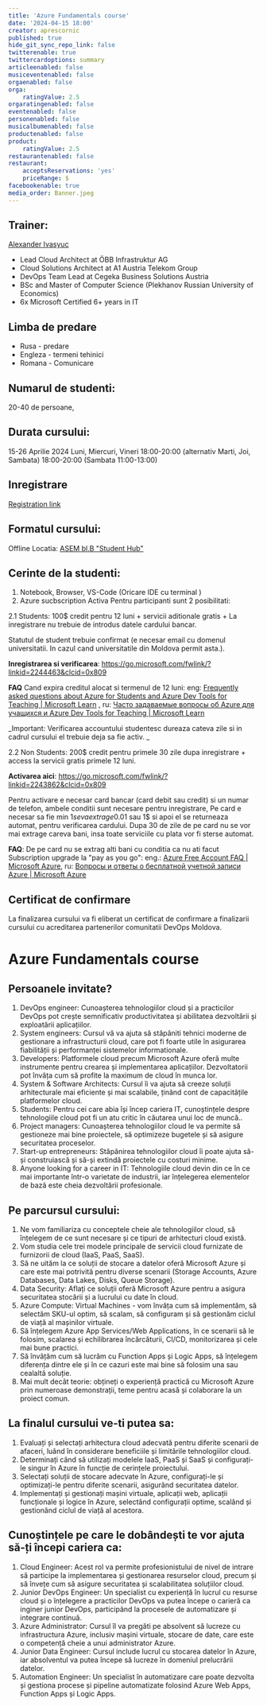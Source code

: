 ```yaml
---
title: 'Azure Fundamentals course'
date: '2024-04-15 18:00'
creator: aprescornic
published: true
hide_git_sync_repo_link: false
twitterenable: true
twittercardoptions: summary
articleenabled: false
musiceventenabled: false
orgaenabled: false
orga:
    ratingValue: 2.5
orgaratingenabled: false
eventenabled: false
personenabled: false
musicalbumenabled: false
productenabled: false
product:
    ratingValue: 2.5
restaurantenabled: false
restaurant:
    acceptsReservations: 'yes'
    priceRange: $
facebookenable: true
media_order: Banner.jpeg
---
```


## Trainer:
[Alexander Ivasyuc](https://www.linkedin.com/in/alexander-ivasyuk-110156180/) 
* Lead Cloud Architect at ÖBB Infrastruktur AG
* Cloud Solutions Architect at A1 Austria Telekom Group
* DevOps Team Lead at Cegeka Business Solutions Austria
* BSc and Master of Computer Science (Plekhanov Russian University of Economics)
* 6x Microsoft Certified 6+ years in IT
 
## Limba de predare
- Rusa - predare
- Engleza - termeni tehinici
- Romana - Comunicare

## Numarul de studenti: 
20-40 de persoane,

## Durata cursului: 
15-26 Aprilie 2024 
Luni, Miercuri, Vineri  18:00-20:00
(alternativ Marti, Joi, Sambata) 18:00-20:00 (Sambata 11:00-13:00)

## Inregistrare
[Registration link](https://docs.google.com/forms/d/e/1FAIpQLSdWWhZNJh4PiTGapf1_Z4QxQD1j9DOjd3hOmkLzpNRplu14wQ/viewform)

## Formatul cursului:
Offline
Locatia: [ASEM bl.B "Student Hub"](https://www.google.com/maps/@47.0305137,28.8366884,20z?entry=ttu)
## Cerinte de la studenti:
1. Notebook, Browser, VS-Code (Oricare IDE cu terminal )
2. Azure sucbscription Activa
Pentru participanti sunt 2 posibilitati:

2.1 Students: 100$ credit pentru 12 luni + servicii aditionale gratis + La inregistrare nu trebuie de introdus datele cardului bancar.

Statutul de student trebuie confirmat (e necesar email cu domenul universitatii. In cazul cand universitatile din Moldova permit asta.). 

**Inregistrarea si verificarea**: https://go.microsoft.com/fwlink/?linkid=2244463&clcid=0x809 

**FAQ** Cand expira creditul alocat si termenul de 12 luni: eng: [Frequently asked questions about Azure for Students and Azure Dev Tools for Teaching | Microsoft Learn](https://learn.microsoft.com/en-us/azure/education-hub/azure-dev-tools-teaching/program-faq#azure-for-students) , ru: [Часто задаваемые вопросы об Azure для учащихся и Azure Dev Tools for Teaching | Microsoft Learn](https://learn.microsoft.com/ru-ru/azure/education-hub/azure-dev-tools-teaching/program-faq#azure-for-students)

_Important: Verificarea accountului studentesc dureaza cateva zile si in cadrul cursului el trebuie deja sa fie activ. _

2.2 Non Students: 200$ credit pentru primele 30 zile dupa inregistrare + access la servicii gratis primele 12 luni.

**Activarea aici**: https://go.microsoft.com/fwlink/?linkid=2243862&clcid=0x809

Pentru activare e necesar card bancar (card debit sau credit) si un numar de telefon, ambele conditii sunt necesare pentru inregistrare, Pe card e necesar sa fie min $1 se va extrage 0.01$ sau 1$ si apoi el se returneaza automat, pentru verificarea cardului. 
Dupa 30 de zile de pe card nu se vor mai extrage careva bani, insa toate serviciile cu plata vor fi sterse automat.

**FAQ**: De pe card nu se extrag alti bani cu conditia ca nu ati facut Subscription upgrade la "pay as you go": eng.: [Azure Free Account FAQ | Microsoft Azure](https://azure.microsoft.com/en-gb/free/free-account-faq/), ru: [Вопросы и ответы о бесплатной учетной записи Azure | Microsoft Azure](https://azure.microsoft.com/ru-ru/free/free-account-faq/)

## Certificat de confirmare
La finalizarea cursului va fi eliberat un certificat de confirmare a finalizarii cursului cu acreditarea partenerilor comunitatii DevOps Moldova.

# Azure Fundamentals course 
## Persoanele invitate?
1. DevOps engineer: Cunoașterea tehnologiilor cloud și a practicilor DevOps pot crește semnificativ productivitatea și abilitatea dezvoltării și exploatării aplicațiilor.
2. System engineers: Cursul vă va ajuta să stăpâniti tehnici moderne de gestionare a infrastructurii cloud, care pot fi foarte utile în asigurarea fiabilității și performanței sistemelor informationale.
3. Developers: Platformele cloud precum Microsoft Azure oferă multe instrumente pentru crearea și implementarea aplicațiilor. Dezvoltatorii pot învăța cum să profite la maximum de cloud în munca lor.
4. System & Software Architects: Cursul îi va ajuta să creeze soluții arhitecturale mai eficiente și mai scalabile, ținând cont de capacitățile platformelor cloud.
5. Students: Pentru cei care abia își încep cariera IT, cunoștințele despre tehnologiile cloud pot fi un atu critic în căutarea unui loc de muncă..
6. Project managers: Cunoașterea tehnologiilor cloud le va permite să gestioneze mai bine proiectele, să optimizeze bugetele și să asigure securitatea proceselor.
7. Start-up entrepreneurs: Stăpânirea tehnologiilor cloud îi poate ajuta să-și construiască și să-și extindă proiectele cu costuri minime.
8. Anyone looking for a career in IT: Tehnologiile cloud devin din ce în ce mai importante într-o varietate de industrii, iar înțelegerea elementelor de bază este cheia dezvoltării profesionale.
## Pe parcursul cursului:
1. Ne vom familiariza cu conceptele cheie ale tehnologiilor cloud, să înțelegem de ce sunt necesare și ce tipuri de arhitecturi cloud există.
2. Vom studia cele trei modele principale de servicii cloud furnizate de furnizorii de cloud (IaaS, PaaS, SaaS).
3. Să ne uităm la ce soluții de stocare a datelor oferă Microsoft Azure și care este mai potrivită pentru diverse scenarii (Storage Accounts, Azure Databases, Data Lakes, Disks, Queue Storage).
4. Data Security: Aflați ce soluții oferă Microsoft Azure pentru a asigura securitatea stocării și a lucrului cu date în cloud.
5. Azure Compute: Virtual Machines - vom învăța cum să implementăm, să selectăm SKU-ul optim, să scalam, să configuram și să gestionăm ciclul de viață al mașinilor virtuale.
6. Să înțelegem Azure App Services/Web Applications, în ce scenarii să le folosim, scalarea și echilibrarea încărcăturii, CI/CD, monitorizarea și cele mai bune practici.
7. Să învățăm cum să lucrăm cu Function Apps și Logic Apps, să înțelegem diferența dintre ele și în ce cazuri este mai bine să folosim una sau cealaltă soluție.
8. Mai mult decât teorie: obțineți o experiență practică cu Microsoft Azure prin numeroase demonstrații, teme pentru acasă și colaborare la un proiect comun.
## La finalul cursului ve-ti putea sa:
1. Evaluați și selectați arhitectura cloud adecvată pentru diferite scenarii de afaceri, luând în considerare beneficiile și limitările tehnologiilor cloud.
2. Determinați când să utilizați modelele IaaS, PaaS și SaaS și configurați-le singur în Azure în funcție de cerințele proiectului.
3. Selectați soluții de stocare adecvate în Azure, configurați-le și optimizați-le pentru diferite scenarii, asigurând securitatea datelor.
4. Implementați și gestionați mașini virtuale, aplicații web, aplicații funcționale și logice în Azure, selectând configurații optime, scalând și gestionând ciclul de viață al acestora.

## Cunoștințele pe care le dobândești te vor ajuta să-ți începi cariera ca:
1. Cloud Engineer: Acest rol va permite profesionistului de nivel de intrare să participe la implementarea și gestionarea resurselor cloud, precum și să învețe cum să asigure securitatea și scalabilitatea soluțiilor cloud.
2. Junior DevOps Engineer: Un specialist cu experiență în lucrul cu resurse cloud și o înțelegere a practicilor DevOps va putea începe o carieră ca inginer junior DevOps, participând la procesele de automatizare și integrare continuă.
3. Azure Administrator: Cursul îl va pregăti pe absolvent să lucreze cu infrastructura Azure, inclusiv mașini virtuale, stocare de date, care este o competență cheie a unui administrator Azure.
4. Junior Data Engineer: Cursul include lucrul cu stocarea datelor în Azure, iar absolventul va putea începe să lucreze în domeniul prelucrării datelor.
5. Automation Engineer: Un specialist în automatizare care poate dezvolta și gestiona procese și pipeline automatizate folosind Azure Web Apps, Function Apps și Logic Apps.


